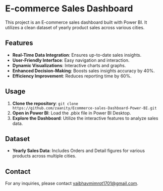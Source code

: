 # E-commerce Sales Dashboard

This project is an E-commerce sales dashboard built with Power BI. It utilizes a clean dataset of yearly product sales across various cities.

## Features

- **Real-Time Data Integration**: Ensures up-to-date sales insights.
- **User-Friendly Interface**: Easy navigation and interaction.
- **Dynamic Visualizations**: Interactive charts and graphs.
- **Enhanced Decision-Making**: Boosts sales insights accuracy by 40%.
- **Efficiency Improvement**: Reduces reporting time by 60%.

## Usage

1. **Clone the repository**: `git clone https://github.com/zaanity/Ecommerce-sales-Dashboard-Power-BI.git`
2. **Open in Power BI**: Load the .pbix file in Power BI Desktop.
3. **Explore the Dashboard**: Utilize the interactive features to analyze sales data.

## Dataset

- **Yearly Sales Data**: Includes Orders and Detail figures for various products across multiple cities.

## Contact

For any inquiries, please contact [vaibhavmimrot1701@gmail.com](mailto:vaibhavmimrot1701@gmail.com).
